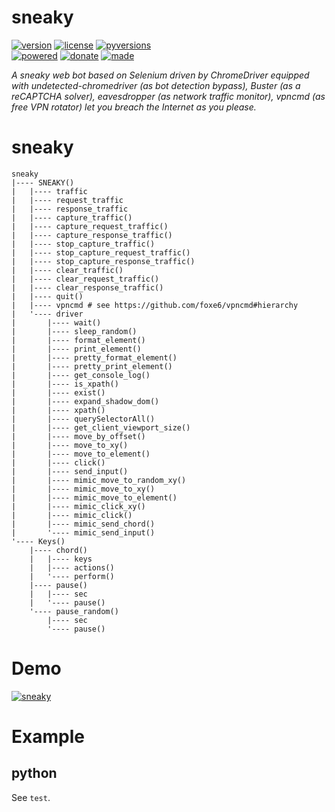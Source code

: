 # sneaky

<badges>[![version](https://img.shields.io/pypi/v/sneaky.svg)](https://pypi.org/project/sneaky/)
[![license](https://img.shields.io/pypi/l/sneaky.svg)](https://pypi.org/project/sneaky/)
[![pyversions](https://img.shields.io/pypi/pyversions/sneaky.svg)](https://pypi.org/project/sneaky/)  
[![powered](https://img.shields.io/badge/Say-Thanks-ddddff.svg)](https://saythanks.io/to/foxe6)
[![donate](https://img.shields.io/badge/Donate-Paypal-0070ba.svg)](https://paypal.me/foxe6)
[![made](https://img.shields.io/badge/Made%20with-PyCharm-red.svg)](https://paypal.me/foxe6)
</badges>

<i>A sneaky web bot based on Selenium driven by ChromeDriver equipped with undetected-chromedriver (as bot detection bypass), Buster (as a reCAPTCHA solver), eavesdropper (as network traffic monitor), vpncmd (as free VPN rotator) let you breach the Internet as you please.</i>

# sneaky

```
sneaky
|---- SNEAKY()
|   |---- traffic
|   |---- request_traffic
|   |---- response_traffic
|   |---- capture_traffic()
|   |---- capture_request_traffic()
|   |---- capture_response_traffic()
|   |---- stop_capture_traffic()
|   |---- stop_capture_request_traffic()
|   |---- stop_capture_response_traffic()
|   |---- clear_traffic()
|   |---- clear_request_traffic()
|   |---- clear_response_traffic()
|   |---- quit()
|   |---- vpncmd # see https://github.com/foxe6/vpncmd#hierarchy
|   '---- driver
|       |---- wait()
|       |---- sleep_random()
|       |---- format_element()
|       |---- print_element()
|       |---- pretty_format_element()
|       |---- pretty_print_element()
|       |---- get_console_log()
|       |---- is_xpath()
|       |---- exist()
|       |---- expand_shadow_dom()
|       |---- xpath()
|       |---- querySelectorAll()
|       |---- get_client_viewport_size()
|       |---- move_by_offset()
|       |---- move_to_xy()
|       |---- move_to_element()
|       |---- click()
|       |---- send_input()
|       |---- mimic_move_to_random_xy()
|       |---- mimic_move_to_xy()
|       |---- mimic_move_to_element()
|       |---- mimic_click_xy()
|       |---- mimic_click()
|       |---- mimic_send_chord()
|       '---- mimic_send_input()
'---- Keys()
    |---- chord()
    |   |---- keys
    |   |---- actions()
    |   '---- perform()
    |---- pause()
    |   |---- sec
    |   '---- pause()
    '---- pause_random()
        |---- sec
        '---- pause()
```

# Demo

[![sneaky](https://img.youtube.com/vi/yEm3Sbm30js/0.jpg)](https://www.youtube.com/watch?v=yEm3Sbm30js)

# Example

## python
See `test`.